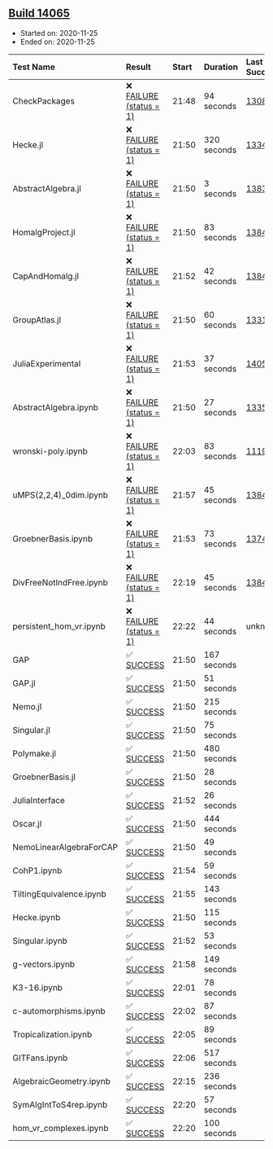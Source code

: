 ## [Build 14065](https://oscarci.mathematik.uni-kl.de/job/oscar/14065/)

* Started on: 2020-11-25
* Ended on: 2020-11-25

| Test Name    | Result | Start | Duration | Last Success | First Failure |
|:-------------|:-------|:------|:---------|:-------------|:--------------|
| CheckPackages | ❌ [FAILURE (status = 1)](https://oscarci.mathematik.uni-kl.de/job/oscar/14065/artifact/logs/build-14065/CheckPackages.log) | 21:48 | 94 seconds | [13085](https://oscarci.mathematik.uni-kl.de/job/oscar/13085/) | [13086](https://oscarci.mathematik.uni-kl.de/job/oscar/13086/) |
| Hecke.jl | ❌ [FAILURE (status = 1)](https://oscarci.mathematik.uni-kl.de/job/oscar/14065/artifact/logs/build-14065/Hecke.jl.log) | 21:50 | 320 seconds | [13341](https://oscarci.mathematik.uni-kl.de/job/oscar/13341/) | [13342](https://oscarci.mathematik.uni-kl.de/job/oscar/13342/) |
| AbstractAlgebra.jl | ❌ [FAILURE (status = 1)](https://oscarci.mathematik.uni-kl.de/job/oscar/14065/artifact/logs/build-14065/AbstractAlgebra.jl.log) | 21:50 | 3 seconds | [13837](https://oscarci.mathematik.uni-kl.de/job/oscar/13837/) | [13838](https://oscarci.mathematik.uni-kl.de/job/oscar/13838/) |
| HomalgProject.jl | ❌ [FAILURE (status = 1)](https://oscarci.mathematik.uni-kl.de/job/oscar/14065/artifact/logs/build-14065/HomalgProject.jl.log) | 21:50 | 83 seconds | [13845](https://oscarci.mathematik.uni-kl.de/job/oscar/13845/) | [13846](https://oscarci.mathematik.uni-kl.de/job/oscar/13846/) |
| CapAndHomalg.jl | ❌ [FAILURE (status = 1)](https://oscarci.mathematik.uni-kl.de/job/oscar/14065/artifact/logs/build-14065/CapAndHomalg.jl.log) | 21:52 | 42 seconds | [13845](https://oscarci.mathematik.uni-kl.de/job/oscar/13845/) | [13846](https://oscarci.mathematik.uni-kl.de/job/oscar/13846/) |
| GroupAtlas.jl | ❌ [FAILURE (status = 1)](https://oscarci.mathematik.uni-kl.de/job/oscar/14065/artifact/logs/build-14065/GroupAtlas.jl.log) | 21:50 | 60 seconds | [13311](https://oscarci.mathematik.uni-kl.de/job/oscar/13311/) | [13312](https://oscarci.mathematik.uni-kl.de/job/oscar/13312/) |
| JuliaExperimental | ❌ [FAILURE (status = 1)](https://oscarci.mathematik.uni-kl.de/job/oscar/14065/artifact/logs/build-14065/JuliaExperimental.log) | 21:53 | 37 seconds | [14052](https://oscarci.mathematik.uni-kl.de/job/oscar/14052/) | [14053](https://oscarci.mathematik.uni-kl.de/job/oscar/14053/) |
| AbstractAlgebra.ipynb | ❌ [FAILURE (status = 1)](https://oscarci.mathematik.uni-kl.de/job/oscar/14065/artifact/logs/build-14065/AbstractAlgebra.ipynb.log) | 21:50 | 27 seconds | [13355](https://oscarci.mathematik.uni-kl.de/job/oscar/13355/) | [13356](https://oscarci.mathematik.uni-kl.de/job/oscar/13356/) |
| wronski-poly.ipynb | ❌ [FAILURE (status = 1)](https://oscarci.mathematik.uni-kl.de/job/oscar/14065/artifact/logs/build-14065/wronski-poly.ipynb.log) | 22:03 | 83 seconds | [11192](https://oscarci.mathematik.uni-kl.de/job/oscar/11192/) | [11193](https://oscarci.mathematik.uni-kl.de/job/oscar/11193/) |
| uMPS(2,2,4)_0dim.ipynb | ❌ [FAILURE (status = 1)](https://oscarci.mathematik.uni-kl.de/job/oscar/14065/artifact/logs/build-14065/uMPS-2-2-4-_0dim.ipynb.log) | 21:57 | 45 seconds | [13841](https://oscarci.mathematik.uni-kl.de/job/oscar/13841/) | [13842](https://oscarci.mathematik.uni-kl.de/job/oscar/13842/) |
| GroebnerBasis.ipynb | ❌ [FAILURE (status = 1)](https://oscarci.mathematik.uni-kl.de/job/oscar/14065/artifact/logs/build-14065/GroebnerBasis.ipynb.log) | 21:53 | 73 seconds | [13748](https://oscarci.mathematik.uni-kl.de/job/oscar/13748/) | [13749](https://oscarci.mathematik.uni-kl.de/job/oscar/13749/) |
| DivFreeNotIndFree.ipynb | ❌ [FAILURE (status = 1)](https://oscarci.mathematik.uni-kl.de/job/oscar/14065/artifact/logs/build-14065/DivFreeNotIndFree.ipynb.log) | 22:19 | 45 seconds | [13845](https://oscarci.mathematik.uni-kl.de/job/oscar/13845/) | [13846](https://oscarci.mathematik.uni-kl.de/job/oscar/13846/) |
| persistent_hom_vr.ipynb | ❌ [FAILURE (status = 1)](https://oscarci.mathematik.uni-kl.de/job/oscar/14065/artifact/logs/build-14065/persistent_hom_vr.ipynb.log) | 22:22 | 44 seconds | unknown | unknown |
| GAP | ✅ [SUCCESS](https://oscarci.mathematik.uni-kl.de/job/oscar/14065/artifact/logs/build-14065/GAP.log) | 21:50 | 167 seconds |  |  |
| GAP.jl | ✅ [SUCCESS](https://oscarci.mathematik.uni-kl.de/job/oscar/14065/artifact/logs/build-14065/GAP.jl.log) | 21:50 | 51 seconds |  |  |
| Nemo.jl | ✅ [SUCCESS](https://oscarci.mathematik.uni-kl.de/job/oscar/14065/artifact/logs/build-14065/Nemo.jl.log) | 21:50 | 215 seconds |  |  |
| Singular.jl | ✅ [SUCCESS](https://oscarci.mathematik.uni-kl.de/job/oscar/14065/artifact/logs/build-14065/Singular.jl.log) | 21:50 | 75 seconds |  |  |
| Polymake.jl | ✅ [SUCCESS](https://oscarci.mathematik.uni-kl.de/job/oscar/14065/artifact/logs/build-14065/Polymake.jl.log) | 21:50 | 480 seconds |  |  |
| GroebnerBasis.jl | ✅ [SUCCESS](https://oscarci.mathematik.uni-kl.de/job/oscar/14065/artifact/logs/build-14065/GroebnerBasis.jl.log) | 21:50 | 28 seconds |  |  |
| JuliaInterface | ✅ [SUCCESS](https://oscarci.mathematik.uni-kl.de/job/oscar/14065/artifact/logs/build-14065/JuliaInterface.log) | 21:52 | 26 seconds |  |  |
| Oscar.jl | ✅ [SUCCESS](https://oscarci.mathematik.uni-kl.de/job/oscar/14065/artifact/logs/build-14065/Oscar.jl.log) | 21:50 | 444 seconds |  |  |
| NemoLinearAlgebraForCAP | ✅ [SUCCESS](https://oscarci.mathematik.uni-kl.de/job/oscar/14065/artifact/logs/build-14065/NemoLinearAlgebraForCAP.log) | 21:50 | 49 seconds |  |  |
| CohP1.ipynb | ✅ [SUCCESS](https://oscarci.mathematik.uni-kl.de/job/oscar/14065/artifact/logs/build-14065/CohP1.ipynb.log) | 21:54 | 59 seconds |  |  |
| TiltingEquivalence.ipynb | ✅ [SUCCESS](https://oscarci.mathematik.uni-kl.de/job/oscar/14065/artifact/logs/build-14065/TiltingEquivalence.ipynb.log) | 21:55 | 143 seconds |  |  |
| Hecke.ipynb | ✅ [SUCCESS](https://oscarci.mathematik.uni-kl.de/job/oscar/14065/artifact/logs/build-14065/Hecke.ipynb.log) | 21:50 | 115 seconds |  |  |
| Singular.ipynb | ✅ [SUCCESS](https://oscarci.mathematik.uni-kl.de/job/oscar/14065/artifact/logs/build-14065/Singular.ipynb.log) | 21:52 | 53 seconds |  |  |
| g-vectors.ipynb | ✅ [SUCCESS](https://oscarci.mathematik.uni-kl.de/job/oscar/14065/artifact/logs/build-14065/g-vectors.ipynb.log) | 21:58 | 149 seconds |  |  |
| K3-16.ipynb | ✅ [SUCCESS](https://oscarci.mathematik.uni-kl.de/job/oscar/14065/artifact/logs/build-14065/K3-16.ipynb.log) | 22:01 | 78 seconds |  |  |
| c-automorphisms.ipynb | ✅ [SUCCESS](https://oscarci.mathematik.uni-kl.de/job/oscar/14065/artifact/logs/build-14065/c-automorphisms.ipynb.log) | 22:02 | 87 seconds |  |  |
| Tropicalization.ipynb | ✅ [SUCCESS](https://oscarci.mathematik.uni-kl.de/job/oscar/14065/artifact/logs/build-14065/Tropicalization.ipynb.log) | 22:05 | 89 seconds |  |  |
| GITFans.ipynb | ✅ [SUCCESS](https://oscarci.mathematik.uni-kl.de/job/oscar/14065/artifact/logs/build-14065/GITFans.ipynb.log) | 22:06 | 517 seconds |  |  |
| AlgebraicGeometry.ipynb | ✅ [SUCCESS](https://oscarci.mathematik.uni-kl.de/job/oscar/14065/artifact/logs/build-14065/AlgebraicGeometry.ipynb.log) | 22:15 | 236 seconds |  |  |
| SymAlgIntToS4rep.ipynb | ✅ [SUCCESS](https://oscarci.mathematik.uni-kl.de/job/oscar/14065/artifact/logs/build-14065/SymAlgIntToS4rep.ipynb.log) | 22:20 | 57 seconds |  |  |
| hom_vr_complexes.ipynb | ✅ [SUCCESS](https://oscarci.mathematik.uni-kl.de/job/oscar/14065/artifact/logs/build-14065/hom_vr_complexes.ipynb.log) | 22:20 | 100 seconds |  |  |
